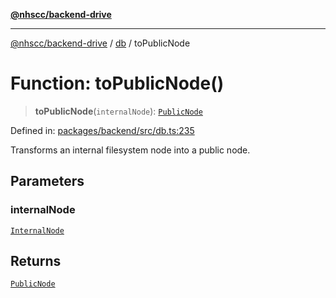 [**@nhscc/backend-drive**](../../README.md)

***

[@nhscc/backend-drive](../../README.md) / [db](../README.md) / toPublicNode

# Function: toPublicNode()

> **toPublicNode**(`internalNode`): [`PublicNode`](../type-aliases/PublicNode.md)

Defined in: [packages/backend/src/db.ts:235](https://github.com/nhscc/drive.api.hscc.bdpa.org/blob/cc6ab5a21520f62a19ce4eb5924de51caa830ea7/packages/backend/src/db.ts#L235)

Transforms an internal filesystem node into a public node.

## Parameters

### internalNode

[`InternalNode`](../type-aliases/InternalNode.md)

## Returns

[`PublicNode`](../type-aliases/PublicNode.md)
